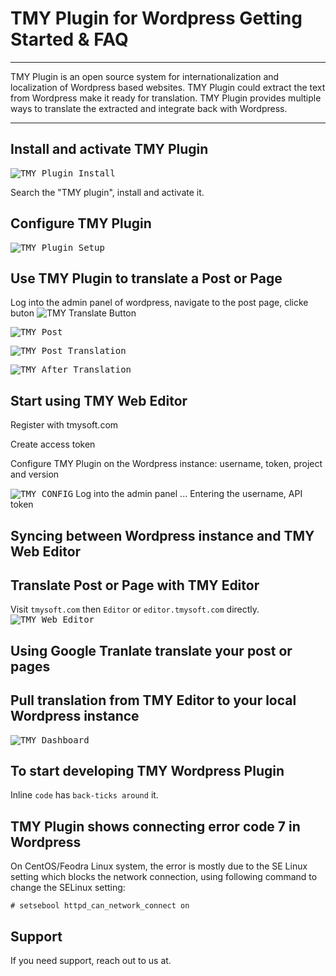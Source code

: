 # TMY Plugin for Wordpress Getting Started & FAQ

----

TMY Plugin is an open source system for internationalization and localization of Wordpress based websites. TMY Plugin could extract the text from Wordpress make it ready for translation. TMY Plugin provides multiple ways to translate the extracted and integrate back with Wordpress.


----

## Install and activate TMY Plugin 

<kbd>![TMY Plugin Install](https://github.com/tmysoft/tmy-wordpress/blob/master/tmy-addplugin.png "TMY Plugin Install")</kbd>

Search the "TMY plugin", install and activate it.

## Configure TMY Plugin

<kbd>![TMY Plugin Setup](https://github.com/tmysoft/tmy-wordpress/blob/master/tmy-setup.png "TMY Plugin Setup")</kbd>

## Use TMY Plugin to translate a Post or Page

Log into the admin panel of wordpress, navigate to the post page, clicke buton ![TMY Translate Button](https://github.com/tmysoft/tmy-wordpress/blob/master/tmy-translatebutton.png "TMY Translate Button")

<kbd>![TMY Post](https://github.com/tmysoft/tmy-wordpress/blob/master/tmy-page.png "TMY Post")</kbd>

<kbd>![TMY Post Translation](https://github.com/tmysoft/tmy-wordpress/blob/master/tmy-pagetranslated.png "TMY Page Translation")</kbd>

<kbd>![TMY After Translation](https://github.com/tmysoft/tmy-wordpress/blob/master/tmy-sitetranslatedview.png "TMY After Translation")</kbd>

## Start using TMY Web Editor

Register with tmysoft.com

Create access token

Configure TMY Plugin on the Wordpress instance: username, token, project and version

<kbd>![TMY CONFIG](https://github.com/tmysoft/tmy-wordpress/blob/master/tmy-apikey.png "TMY CONFIG")</kbd>
Log into the admin panel ...
Entering the username, API token

## Syncing between Wordpress instance and TMY Web Editor


## Translate Post or Page with TMY Editor

Visit `tmysoft.com` then `Editor` or `editor.tmysoft.com` directly.
<kbd>![TMY Web Editor](https://github.com/tmysoft/tmy-wordpress/blob/master/tmy-webeditor.png "TMY Web Editor")</kbd>


## Using Google Tranlate translate your post or pages

## Pull translation from TMY Editor to your local Wordpress instance
<kbd>![TMY Dashboard](https://github.com/tmysoft/tmy-wordpress/blob/master/tmy-dashboard.png "TMY Dashboard")</kbd>

## To start developing TMY Wordpress Plugin
Inline `code` has `back-ticks around` it.

## TMY Plugin shows connecting error code 7 in Wordpress

On CentOS/Feodra Linux system, the error is mostly due to the SE Linux setting which blocks the network connection, using following command to change the SELinux setting:

```
# setsebool httpd_can_network_connect on
```


## Support

If you need support, reach out to us at. 
